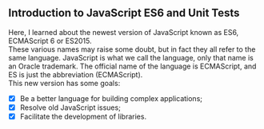 ## Introduction to JavaScript ES6 and Unit Tests

Here, I learned about the newest version of JavaScript known as ES6, ECMAScript 6 or ES2015.<br>
These various names may raise some doubt, but in fact they all refer to the same language. JavaScript is what we call the language, only that name is an Oracle trademark. The official name of the language is ECMAScript, and ES is just the abbreviation (ECMAScript).<br>
This new version has some goals:
- [x] Be a better language for building complex applications;
- [x] Resolve old JavaScript issues;
- [x] Facilitate the development of libraries.